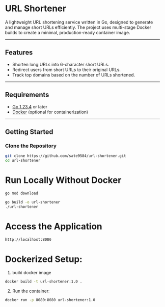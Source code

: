 
# URL Shortener

A lightweight URL shortening service written in Go, designed to generate and manage short URLs efficiently. The project uses multi-stage Docker builds to create a minimal, production-ready container image.

---

## Features

- Shorten long URLs into 6-character short URLs.
- Redirect users from short URLs to their original URLs.
- Track top domains based on the number of URLs shortened.

---

## Requirements

- [Go 1.23.4](https://go.dev/dl/) or later
- [Docker](https://www.docker.com/) (optional for containerization)

---

## Getting Started

### Clone the Repository

```bash
git clone https://github.com/sate9584/url-shortener.git
cd url-shortener
```

# Run Locally Without Docker
```bash
go mod download
```

```bash
go build -o url-shortener
./url-shortener
```

# Access the Application
```bash
http://localhost:8080
```

# Dockerized Setup:

1. build docker image
```bash
docker build -t url-shortener:1.0 .
```
2. Run the container:
  ```bash
docker run -p 8080:8080 url-shortener:1.0
```


